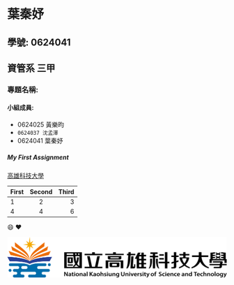 # 葉秦妤

## 學號: 0624041

## 資管系 三甲

### 專題名稱:

#### 小組成員:
* 0624025 黃樂昀
* `0624037 沈孟澤`
* 0624041 葉秦妤

##### My First Assignment

[高雄科技大學](https://www.nkust.edu.tw/)

| First | Second | Third |
|:------|:------:|------:|
| 1 | 2 | 3 |
| 4 | 4 | 6 |

:smile:
:heart:

![nkust](nkust.png "nkust")
